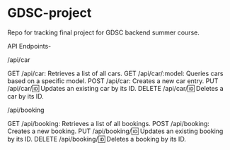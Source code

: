 # GDSC-project
Repo for tracking final project for GDSC backend summer course.

API Endpoints-

/api/car

GET /api/car: Retrieves a list of all cars. 
GET /api/car/:model: Queries cars based on a specific model. 
POST /api/car: Creates a new car entry. 
PUT /api/car/:id: Updates an existing car by its ID. 
DELETE /api/car/:id: Deletes a car by its ID. 

/api/booking

GET /api/booking: Retrieves a list of all bookings. 
POST /api/booking: Creates a new booking. 
PUT /api/booking/:id: Updates an existing booking by its ID. 
DELETE /api/booking/:id: Deletes a booking by its ID. 